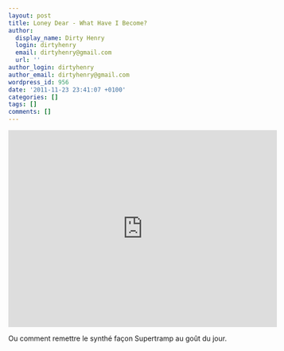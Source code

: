 ```yaml
---
layout: post
title: Loney Dear - What Have I Become?
author:
  display_name: Dirty Henry
  login: dirtyhenry
  email: dirtyhenry@gmail.com
  url: ''
author_login: dirtyhenry
author_email: dirtyhenry@gmail.com
wordpress_id: 956
date: '2011-11-23 23:41:07 +0100'
categories: []
tags: []
comments: []
---
```

<iframe width="540" height="396" src="http://www.youtube.com/embed/Vj3iRiVj40g" frameborder="0" allowfullscreen></iframe>

Ou comment remettre le synthé façon Supertramp au goût du jour.
